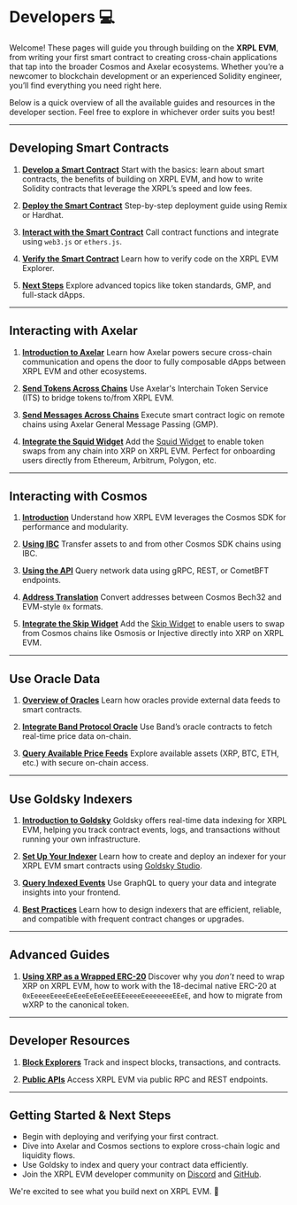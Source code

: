 # Developers 💻

Welcome! These pages will guide you through building on the **XRPL EVM**, from writing your first smart contract to creating cross-chain applications that tap into the broader Cosmos and Axelar ecosystems. Whether you’re a newcomer to blockchain development or an experienced Solidity engineer, you’ll find everything you need right here.

Below is a quick overview of all the available guides and resources in the developer section. Feel free to explore in whichever order suits you best!

---

## Developing Smart Contracts

1. **[Develop a Smart Contract](./developing-smart-contracts/develop-a-smart-contract.md)**
   Start with the basics: learn about smart contracts, the benefits of building on XRPL EVM, and how to write Solidity contracts that leverage the XRPL’s speed and low fees.

2. **[Deploy the Smart Contract](./developing-smart-contracts/deploy-the-smart-contract.md)**
   Step-by-step deployment guide using Remix or Hardhat.

3. **[Interact with the Smart Contract](./developing-smart-contracts/interact-with-the-smart-contract.md)**
   Call contract functions and integrate using `web3.js` or `ethers.js`.

4. **[Verify the Smart Contract](./developing-smart-contracts/verify-the-smart-contract.md)**
   Learn how to verify code on the XRPL EVM Explorer.

5. **[Next Steps](./developing-smart-contracts/next-steps.md)**
   Explore advanced topics like token standards, GMP, and full-stack dApps.

---

## Interacting with Axelar

1. **[Introduction to Axelar](./making-a-cross-chain-dapp/introduction.md)**
   Learn how Axelar powers secure cross-chain communication and opens the door to fully composable dApps between XRPL EVM and other ecosystems.

2. **[Send Tokens Across Chains](./making-a-cross-chain-dapp/send-tokens.md)**
   Use Axelar's Interchain Token Service (ITS) to bridge tokens to/from XRPL EVM.

3. **[Send Messages Across Chains](./making-a-cross-chain-dapp/send-messages.md)**
   Execute smart contract logic on remote chains using Axelar General Message Passing (GMP).

4. **[Integrate the Squid Widget](./making-a-cross-chain-dapp/swap-with-squid-widget.md)**
   Add the [Squid Widget](https://docs.squidrouter.com/widget-integration/add-a-widget/widget/getting-started) to enable token swaps from any chain into XRP on XRPL EVM. Perfect for onboarding users directly from Ethereum, Arbitrum, Polygon, etc.

---

## Interacting with Cosmos

1. **[Introduction](./interacting-with-cosmos/introduction.md)**
   Understand how XRPL EVM leverages the Cosmos SDK for performance and modularity.

2. **[Using IBC](./interacting-with-cosmos/using-ibc.md)**
   Transfer assets to and from other Cosmos SDK chains using IBC.

3. **[Using the API](./interacting-with-cosmos/using-the-api.md)**
   Query network data using gRPC, REST, or CometBFT endpoints.

4. **[Address Translation](./interacting-with-cosmos/address-translation.md)**
   Convert addresses between Cosmos Bech32 and EVM-style `0x` formats.

5. **[Integrate the Skip Widget](./interacting-with-cosmos/swap-with-skip-widget.md)**
   Add the [Skip Widget](https://docs.skip.build/go/widget/getting-started) to enable users to swap from Cosmos chains like Osmosis or Injective directly into XRP on XRPL EVM.

---

## Use Oracle Data

1. **[Overview of Oracles](./use-oracle-data/band-protocol.md)**
   Learn how oracles provide external data feeds to smart contracts.

2. **[Integrate Band Protocol Oracle](./use-oracle-data/band-protocol.md)**
   Use Band’s oracle contracts to fetch real-time price data on-chain.

3. **[Query Available Price Feeds](./use-oracle-data/band-protocol.md)**
   Explore available assets (XRP, BTC, ETH, etc.) with secure on-chain access.

---

## Use Goldsky Indexers

1. **[Introduction to Goldsky](./use-goldsky-indexer/goldsky-overview.md)**
   Goldsky offers real-time data indexing for XRPL EVM, helping you track contract events, logs, and transactions without running your own infrastructure.

2. **[Set Up Your Indexer](./use-goldsky-indexer/setup-indexer.md)**
   Learn how to create and deploy an indexer for your XRPL EVM smart contracts using [Goldsky Studio](https://goldsky.com/).

3. **[Query Indexed Events](./use-goldsky-indexer/query-events.md)**
   Use GraphQL to query your data and integrate insights into your frontend.

4. **[Best Practices](./use-goldsky-indexer/best-practices.md)**
   Learn how to design indexers that are efficient, reliable, and compatible with frequent contract changes or upgrades.

---

## Advanced Guides

1. **[Using XRP as a Wrapped ERC-20](./advanced-guides/using-xrp-as-wrapped-erc20.md)**
   Discover why you *don’t* need to wrap XRP on XRPL EVM, how to work with the 18-decimal native ERC-20 at  
   `0xEeeeeEeeeEeEeeEeEeEeeEEEeeeeEeeeeeeeEEeE`, and how to migrate from wXRP to the canonical token.

---

## Developer Resources

1. **[Block Explorers](./resources/block-explorers.md)**
   Track and inspect blocks, transactions, and contracts.

2. **[Public APIs](./resources/public-apis.md)**
   Access XRPL EVM via public RPC and REST endpoints.

---

## Getting Started & Next Steps

* Begin with deploying and verifying your first contract.
* Dive into Axelar and Cosmos sections to explore cross-chain logic and liquidity flows.
* Use Goldsky to index and query your contract data efficiently.
* Join the XRPL EVM developer community on [Discord](https://discord.gg/xrplevm) and [GitHub](https://github.com/xrplevm).

We're excited to see what you build next on XRPL EVM. 🚀